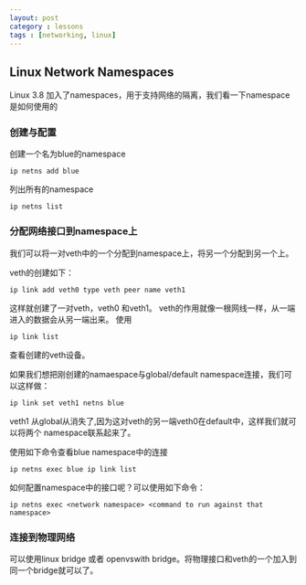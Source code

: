 ```yaml
---
layout: post
category : lessons
tags : [networking, linux]
---
```


## Linux Network Namespaces

Linux 3.8 加入了namespaces，用于支持网络的隔离，我们看一下namespace是如何使用的

### 创建与配置

创建一个名为blue的namespace

```
ip netns add blue
```

列出所有的namespace

```
ip netns list
```

### 分配网络接口到namespace上

我们可以将一对veth中的一个分配到namespace上，将另一个分配到另一个上。

veth的创建如下：

```
ip link add veth0 type veth peer name veth1
```

这样就创建了一对veth，veth0 和veth1。
veth的作用就像一根网线一样，从一端进入的数据会从另一端出来。
使用
```
ip link list
```
查看创建的veth设备。

如果我们想把刚创建的namaespace与global/default namespace连接，我们可以这样做：
```
ip link set veth1 netns blue
```
veth1 从global从消失了,因为这对veth的另一端veth0在default中，这样我们就可以将两个 namespace联系起来了。

使用如下命令查看blue namespace中的连接

```
ip netns exec blue ip link list
```

如何配置namespace中的接口呢？可以使用如下命令：

```
ip netns exec <network namespace> <command to run against that namespace>
```

### 连接到物理网络

可以使用linux bridge 或者 openvswith bridge。将物理接口和veth的一个加入到同一个bridge就可以了。


